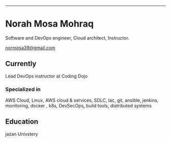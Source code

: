 ---
# Norah Mosa Mohraq
Software and DevOps engineer, Cloud architect, Instructor.

<div id="webaddress">
<a href="normosa39@gmail.com">normosa39@gmail.com</a>

</div>


## Currently

Lead DevOps instructor at Coding Dojo

### Specialized in

AWS Cloud, Linux, AWS cloud & services, SDLC, Iac, git, ansible, jenkins, monitoring, docker , k8s, DevSecOps, build tools, distributed systems



## Education

jazan Univstery